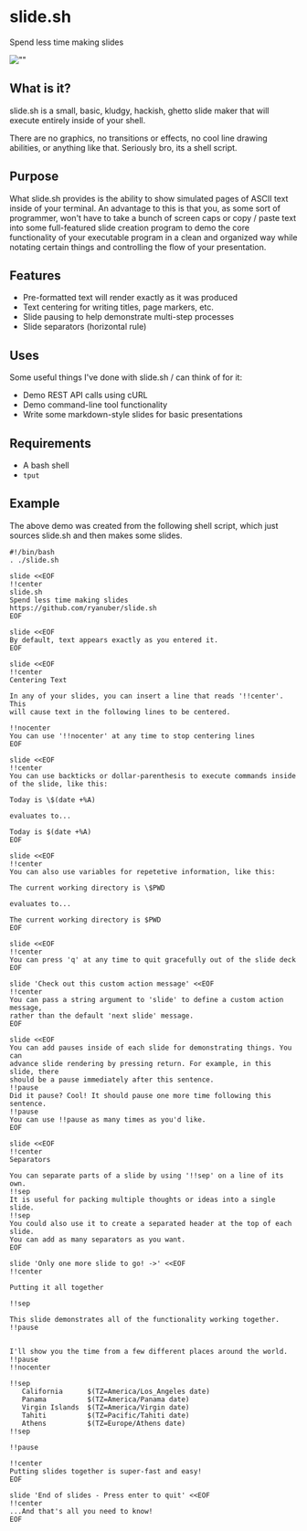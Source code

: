 slide.sh
========

Spend less time making slides

![""](http://ryanuber.github.com/slide.sh/slide_demo.gif "")

What is it?
-----------

slide.sh is a small, basic, kludgy, hackish, ghetto slide maker that
will execute entirely inside of your shell.

There are no graphics, no transitions or effects, no cool line
drawing abilities, or anything like that. Seriously bro, its a shell
script.

Purpose
-------

What slide.sh provides is the ability to show simulated pages of ASCII text
inside of your terminal. An advantage to this is that you, as some sort
of programmer, won't have to take a bunch of screen caps or copy /
paste text into some full-featured slide creation program to demo the
core functionality of your executable program in a clean and organized
way while notating certain things and controlling the flow of your
presentation.

Features
--------

* Pre-formatted text will render exactly as it was produced
* Text centering for writing titles, page markers, etc.
* Slide pausing to help demonstrate multi-step processes
* Slide separators (horizontal rule)

Uses
----

Some useful things I've done with slide.sh / can think of for it:

* Demo REST API calls using cURL
* Demo command-line tool functionality
* Write some markdown-style slides for basic presentations

Requirements
------------

* A bash shell
* `tput`

Example
-------

The above demo was created from the following shell script, which just
sources slide.sh and then makes some slides.

    #!/bin/bash
    . ./slide.sh
    
    slide <<EOF
    !!center
    slide.sh
    Spend less time making slides
    https://github.com/ryanuber/slide.sh
    EOF
    
    slide <<EOF
    By default, text appears exactly as you entered it.
    EOF
    
    slide <<EOF
    !!center
    Centering Text
    
    In any of your slides, you can insert a line that reads '!!center'. This
    will cause text in the following lines to be centered.
    
    !!nocenter
    You can use '!!nocenter' at any time to stop centering lines
    EOF
    
    slide <<EOF
    !!center
    You can use backticks or dollar-parenthesis to execute commands inside
    of the slide, like this:
    
    Today is \$(date +%A)
    
    evaluates to...
    
    Today is $(date +%A)
    EOF
    
    slide <<EOF
    !!center
    You can also use variables for repetetive information, like this:
    
    The current working directory is \$PWD
    
    evaluates to...
    
    The current working directory is $PWD
    EOF
    
    slide <<EOF
    !!center
    You can press 'q' at any time to quit gracefully out of the slide deck
    EOF
    
    slide 'Check out this custom action message' <<EOF
    !!center
    You can pass a string argument to 'slide' to define a custom action message,
    rather than the default 'next slide' message.
    EOF
    
    slide <<EOF
    You can add pauses inside of each slide for demonstrating things. You can
    advance slide rendering by pressing return. For example, in this slide, there
    should be a pause immediately after this sentence.
    !!pause
    Did it pause? Cool! It should pause one more time following this sentence.
    !!pause
    You can use !!pause as many times as you'd like.
    EOF
    
    slide <<EOF
    !!center
    Separators
    
    You can separate parts of a slide by using '!!sep' on a line of its own.
    !!sep
    It is useful for packing multiple thoughts or ideas into a single slide.
    !!sep
    You could also use it to create a separated header at the top of each slide.
    You can add as many separators as you want.
    EOF
    
    slide 'Only one more slide to go! ->' <<EOF
    !!center
    
    Putting it all together
    
    !!sep
    
    This slide demonstrates all of the functionality working together.
    !!pause
    
    
    I'll show you the time from a few different places around the world.
    !!pause
    !!nocenter
    
    !!sep
       California      $(TZ=America/Los_Angeles date)
       Panama          $(TZ=America/Panama date)
       Virgin Islands  $(TZ=America/Virgin date)
       Tahiti          $(TZ=Pacific/Tahiti date)
       Athens          $(TZ=Europe/Athens date)
    !!sep
    
    !!pause
    
    !!center
    Putting slides together is super-fast and easy!
    EOF
    
    slide 'End of slides - Press enter to quit' <<EOF
    !!center
    ...And that's all you need to know!
    EOF
